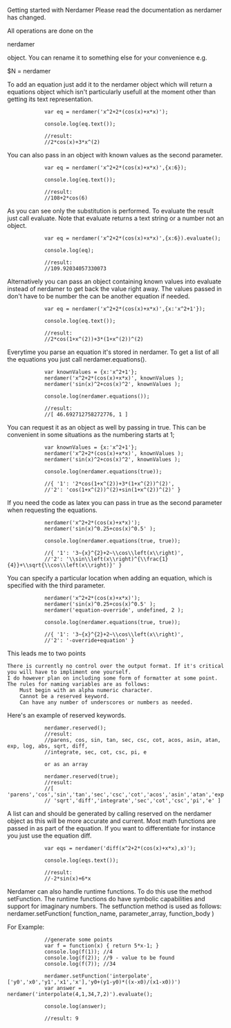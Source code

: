 Getting started with Nerdamer
Please read the documentation as nerdamer has changed.

All operations are done on the

nerdamer

object. You can rename it to something else for your convenience e.g.

$N = nerdamer

To add an equation just add it to the nerdamer object which will return a equations object which isn't 
particularly usefull at the moment other than getting its text representation.

            
                var eq = nerdamer('x^2+2*(cos(x)+x*x)');

                console.log(eq.text());
                
                //result: 
                //2*cos(x)+3*x^(2)
            
        

You can also pass in an object with known values as the second parameter.

            
                var eq = nerdamer('x^2+2*(cos(x)+x*x)',{x:6});

                console.log(eq.text());
                
                //result:
                //108+2*cos(6)
            
        

As you can see only the substitution is performed. To evaluate the result just call evaluate. 
Note that evaluate returns a text string or a number not an object.

            
                var eq = nerdamer('x^2+2*(cos(x)+x*x)',{x:6}).evaluate();

                console.log(eq);
                
                //result:
                //109.92034057330073
            
        

Alternatively you can pass an object containing known values into evaluate instead of nerdamer to get back the 
value right away. The values passed in don't have to be number the can be another equation if needed.

            
                var eq = nerdamer('x^2+2*(cos(x)+x*x)',{x:'x^2+1'});

                console.log(eq.text());
                
                //result:
                //2*cos(1+x^(2))+3*(1+x^(2))^(2)
            
        

Everytime you parse an equation it's stored in nerdamer. To get a list of all the equations you just call 
nerdamer.equations().

            
                var knownValues = {x:'x^2+1'};
                nerdamer('x^2+2*(cos(x)+x*x)', knownValues );
                nerdamer('sin(x)^2+cos(x)^2', knownValues );
                
                console.log(nerdamer.equations());
                
                //result:
                //[ 46.692712758272776, 1 ]
            
        

You can request it as an object as well by passing in true. This can be convenient in some situations as the 
numbering starts at 1;

            
                var knownValues = {x:'x^2+1'};
                nerdamer('x^2+2*(cos(x)+x*x)', knownValues );
                nerdamer('sin(x)^2+cos(x)^2', knownValues );
                
                console.log(nerdamer.equations(true));
                
                //{ '1': '2*cos(1+x^(2))+3*(1+x^(2))^(2)',
                //'2': 'cos(1+x^(2))^(2)+sin(1+x^(2))^(2)' }
            
        

If you need the code as latex you can pass in true as the second parameter when requesting the equations.

            
                nerdamer('x^2+2*(cos(x)+x*x)');
                nerdamer('sin(x)^0.25+cos(x)^0.5' );
                
                console.log(nerdamer.equations(true, true));
                
                //{ '1': '3~{x}^{2}+2~\\cos\\left(x\\right)',
                //'2': '\\sin\\left(x\\right)^{\\frac{1}{4}}+\\sqrt{\\cos\\left(x\\right)}' }
            
        

You can specify a particular location when adding an equation, which is specified with the third parameter.

            
                nerdamer('x^2+2*(cos(x)+x*x)');
                nerdamer('sin(x)^0.25+cos(x)^0.5' );
                nerdamer('equation-override', undefined, 2 );
                
                console.log(nerdamer.equations(true, true));
                
                //{ '1': '3~{x}^{2}+2~\\cos\\left(x\\right)',
                //'2': '-override+equation' }
            
        

This leads me to two points

    There is currently no control over the output format. If it's critical you will have to impliment one yourself. 
    I do however plan on including some form of formatter at some point.
    The rules for naming variables are as follows:
        Must begin with an alpha numeric character.
        Cannot be a reserved keyword.
        Can have any number of underscores or numbers as needed.


Here's an example of reserved keywords.

            
                nerdamer.reserved();
                //result:
                //parens, cos, sin, tan, sec, csc, cot, acos, asin, atan, exp, log, abs, sqrt, diff, 
                //integrate, sec, cot, csc, pi, e
                
                or as an array
                
                nerdamer.reserved(true);
                //result:
                //[ 'parens','cos','sin','tan','sec','csc','cot','acos','asin','atan','exp','log','abs',
                // 'sqrt','diff','integrate','sec','cot','csc','pi','e' ]
            
        

A list can and should be generated by calling reserved on the nerdamer object as this will be more accurate 
and current. Most math functions are passed in as part of the equation. If you want to differentiate for 
instance you just use the equation diff.

            
                var eqs = nerdamer('diff(x^2+2*(cos(x)+x*x),x)');
                
                console.log(eqs.text());
                
                //result: 
                //-2*sin(x)+6*x
            
        

Nerdamer can also handle runtime functions. To do this use the method setFunction. 
The runtime functions do have symbolic capabilities and support for imaginary numbers. 
The setfunction method is used as follows: nerdamer.setFunction( function_name, parameter_array, function_body ) 

For Example:

            
                //generate some points
                var f = function(x) { return 5*x-1; }
                console.log(f(1)); //4
                console.log(f(2)); //9 - value to be found
                console.log(f(7)); //34
                
                nerdamer.setFunction('interpolate',['y0','x0','y1','x1','x'],'y0+(y1-y0)*((x-x0)/(x1-x0))')
                var answer = nerdamer('interpolate(4,1,34,7,2)').evaluate();
                
                console.log(answer);
                
                //result: 9
            
        
